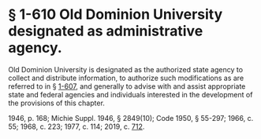 # § 1-610 Old Dominion University designated as administrative agency.

<p>Old Dominion University is designated as the authorized state agency to collect and distribute information, to authorize such modifications as are referred to in § <a href='/vacode/1-607/'>1-607</a>, and generally to advise with and assist appropriate state and federal agencies and individuals interested in the development of the provisions of this chapter.</p><p>1946, p. 168; Michie Suppl. 1946, § 2849(10); Code 1950, § 55-297; 1966, c. 55; 1968, c. 223; 1977, c. 114; 2019, c. <a href='http://lis.virginia.gov/cgi-bin/legp604.exe?191+ful+CHAP0712'>712</a>.</p>